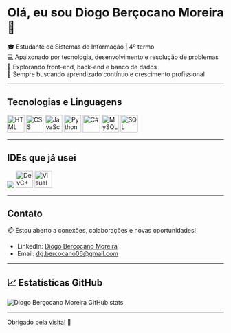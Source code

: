 
# Olá, eu sou Diogo Berçocano Moreira 👋

🎓 Estudante de Sistemas de Informação | 4º termo  
💻 Apaixonado por tecnologia, desenvolvimento e resolução de problemas  
🌱 Explorando front-end, back-end e banco de dados  
🚀 Sempre buscando aprendizado contínuo e crescimento profissional  

---

## Tecnologias e Linguagens

<p>
  <img src="https://cdn.jsdelivr.net/gh/devicons/devicon/icons/html5/html5-plain.png" alt="HTML" width="40" height="40"/>
  <img src="https://cdn.jsdelivr.net/gh/devicons/devicon/icons/css3/css3-plain.png" alt="CSS" width="40" height="40"/>
  <img src="https://cdn.jsdelivr.net/gh/devicons/devicon/icons/javascript/javascript-plain.png" alt="JavaScript" width="40" height="40"/>
  <img src="https://cdn.jsdelivr.net/gh/devicons/devicon/icons/python/python-plain.png" alt="Python" width="40" height="40"/>
  <img src="https://cdn.jsdelivr.net/gh/devicons/devicon/icons/csharp/csharp-plain.png" alt="C#" width="40" height="40"/>
  <img src="https://cdn.jsdelivr.net/gh/devicons/devicon/icons/mysql/mysql-plain.png" alt="MySQL" width="40" height="40"/>
  <img src="https://cdn.jsdelivr.net/gh/devicons/devicon/icons/sqlite/sqlite-plain.png" alt="SQL" width="40" height="40"/>
</p>

---

## IDEs que já usei

<p>
  
  <img src="https://cdn.jsdelivr.net/gh/devicons/devicon@latest/icons/vscode/vscode-original.svg" />
  <img src="https://cdn.jsdelivr.net/gh/devicons/devicon/icons/devcpp/devcpp-plain.png" alt="DevC++" width="40" height="40"/>
  <img src="https://cdn.jsdelivr.net/gh/devicons/devicon/icons/visualstudio/visualstudio-plain.png" alt="Visual Studio Community 2022" width="40" height="40"/>
</p>

---

## Contato

📫 Estou aberto a conexões, colaborações e novas oportunidades!  
- LinkedIn: [Diogo Berçocano Moreira](https://www.linkedin.com/in/diogo-berçocano-moreira-54683a338)  
- Email: dg.bercocano06@gmail.com  

---

## 📈 Estatísticas GitHub

![Diogo Berçocano Moreira GitHub stats](https://github-readme-stats.vercel.app/api?username=dgbercocano06&show_icons=true&theme=radical)

---

Obrigado pela visita! 🚀
